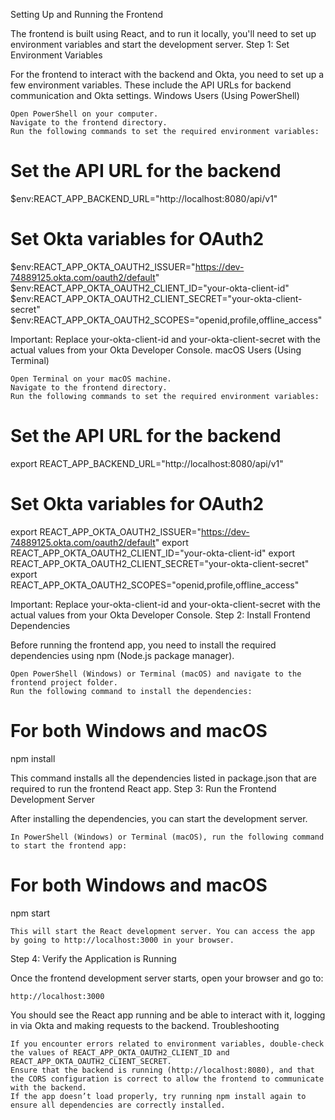 Setting Up and Running the Frontend

The frontend is built using React, and to run it locally, you'll need to set up environment variables and start the development server.
Step 1: Set Environment Variables

For the frontend to interact with the backend and Okta, you need to set up a few environment variables. These include the API URLs for backend communication and Okta settings.
Windows Users (Using PowerShell)

    Open PowerShell on your computer.
    Navigate to the frontend directory.
    Run the following commands to set the required environment variables:

# Set the API URL for the backend
$env:REACT_APP_BACKEND_URL="http://localhost:8080/api/v1"

# Set Okta variables for OAuth2
$env:REACT_APP_OKTA_OAUTH2_ISSUER="https://dev-74889125.okta.com/oauth2/default"
$env:REACT_APP_OKTA_OAUTH2_CLIENT_ID="your-okta-client-id"
$env:REACT_APP_OKTA_OAUTH2_CLIENT_SECRET="your-okta-client-secret"
$env:REACT_APP_OKTA_OAUTH2_SCOPES="openid,profile,offline_access"

Important: Replace your-okta-client-id and your-okta-client-secret with the actual values from your Okta Developer Console.
macOS Users (Using Terminal)

    Open Terminal on your macOS machine.
    Navigate to the frontend directory.
    Run the following commands to set the required environment variables:

# Set the API URL for the backend
export REACT_APP_BACKEND_URL="http://localhost:8080/api/v1"

# Set Okta variables for OAuth2
export REACT_APP_OKTA_OAUTH2_ISSUER="https://dev-74889125.okta.com/oauth2/default"
export REACT_APP_OKTA_OAUTH2_CLIENT_ID="your-okta-client-id"
export REACT_APP_OKTA_OAUTH2_CLIENT_SECRET="your-okta-client-secret"
export REACT_APP_OKTA_OAUTH2_SCOPES="openid,profile,offline_access"

Important: Replace your-okta-client-id and your-okta-client-secret with the actual values from your Okta Developer Console.
Step 2: Install Frontend Dependencies

Before running the frontend app, you need to install the required dependencies using npm (Node.js package manager).

    Open PowerShell (Windows) or Terminal (macOS) and navigate to the frontend project folder.
    Run the following command to install the dependencies:

# For both Windows and macOS
npm install

This command installs all the dependencies listed in package.json that are required to run the frontend React app.
Step 3: Run the Frontend Development Server

After installing the dependencies, you can start the development server.

    In PowerShell (Windows) or Terminal (macOS), run the following command to start the frontend app:

# For both Windows and macOS
npm start

    This will start the React development server. You can access the app by going to http://localhost:3000 in your browser.

Step 4: Verify the Application is Running

Once the frontend development server starts, open your browser and go to:

    http://localhost:3000

You should see the React app running and be able to interact with it, logging in via Okta and making requests to the backend.
Troubleshooting

    If you encounter errors related to environment variables, double-check the values of REACT_APP_OKTA_OAUTH2_CLIENT_ID and REACT_APP_OKTA_OAUTH2_CLIENT_SECRET.
    Ensure that the backend is running (http://localhost:8080), and that the CORS configuration is correct to allow the frontend to communicate with the backend.
    If the app doesn’t load properly, try running npm install again to ensure all dependencies are correctly installed.
